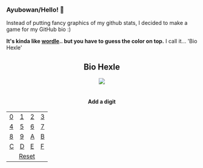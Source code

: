 ### Ayubowan/Hello! 👋

Instead of putting fancy graphics of my github stats, I decided to make a game for my GitHub bio :) 

**It's kinda like [wordle](https://www.nytimes.com/games/wordle/index.html).. but you have to guess the color on top.** I call it... 'Bio Hexle'


<div align="center">
  <h2>Bio Hexle</h2>
  <img src="https://bio-hexle.vercel.app/api/hexle" />
  <br/><br/>
  <h4>Add a digit</h4>
  <table>
    <tbody>
    <tr>
      <td><a href="https://bio-hexle.vercel.app/api/add?letter=0">0</a></td>
      <td><a href="https://bio-hexle.vercel.app/api/add?letter=1">1</a></td>
      <td><a href="https://bio-hexle.vercel.app/api/add?letter=2">2</a></td>
      <td><a href="https://bio-hexle.vercel.app/api/add?letter=3">3</a></td>
    </tr>
    <tr>
      <td><a href="https://bio-hexle.vercel.app/api/add?letter=4">4</a></td>
      <td><a href="https://bio-hexle.vercel.app/api/add?letter=5">5</a></td>
      <td><a href="https://bio-hexle.vercel.app/api/add?letter=6">6</a></td>
      <td><a href="https://bio-hexle.vercel.app/api/add?letter=7">7</a></td>
    </tr>
    <tr>
      <td><a href="https://bio-hexle.vercel.app/api/add?letter=8">8</a></td>
      <td><a href="https://bio-hexle.vercel.app/api/add?letter=9">9</a></td>
      <td><a href="https://bio-hexle.vercel.app/api/add?letter=A">A</a></td>
      <td><a href="https://bio-hexle.vercel.app/api/add?letter=B">B</a></td>
    </tr>
    <tr>
      <td><a href="https://bio-hexle.vercel.app/api/add?letter=C">C</a></td>
      <td><a href="https://bio-hexle.vercel.app/api/add?letter=D">D</a></td>
      <td><a href="https://bio-hexle.vercel.app/api/add?letter=E">E</a></td>
      <td><a href="https://bio-hexle.vercel.app/api/add?letter=F">F</a></td>
    </tr>
    <tr>
      <td align="center" colspan="4"><a href="https://bio-hexle.vercel.app/api/reset">Reset</a></td>
    </tr>
    </tbody>
  </table>
</div>
